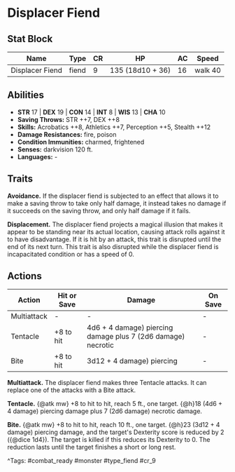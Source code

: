 # Displacer Fiend

## Stat Block

| Name | Type | CR | HP | AC | Speed |
|------|------|----|----|----|-------|
| Displacer Fiend | fiend | 9 | 135 (18d10 + 36) | 16 | walk 40 |

## Abilities

- **STR** 17 | **DEX** 19 | **CON** 14 | **INT** 8 | **WIS** 13 | **CHA** 10
- **Saving Throws:** STR ++7, DEX ++8  
- **Skills:** Acrobatics ++8, Athletics ++7, Perception ++5, Stealth ++12  
- **Damage Resistances:** fire, poison  
- **Condition Immunities:** charmed, frightened  
- **Senses:** darkvision 120 ft.  
- **Languages:** -

## Traits

**Avoidance.** If the displacer fiend is subjected to an effect that allows it to make a saving throw to take only half damage, it instead takes no damage if it succeeds on the saving throw, and only half damage if it fails.

**Displacement.** The displacer fiend projects a magical illusion that makes it appear to be standing near its actual location, causing attack rolls against it to have disadvantage. If it is hit by an attack, this trait is disrupted until the end of its next turn. This trait is also disrupted while the displacer fiend is incapacitated condition or has a speed of 0.


## Actions

| Action | Hit or Save | Damage | On Save |
|--------|--------------|--------|----------|
| Multiattack | - | - | - |
| Tentacle | +8 to hit | 4d6 + 4 damage) piercing damage plus 7 (2d6 damage) necrotic | - |
| Bite | +8 to hit | 3d12 + 4 damage) piercing | - |

**Multiattack.** The displacer fiend makes three Tentacle attacks. It can replace one of the attacks with a Bite attack.

**Tentacle.** {@atk mw} +8 to hit to hit, reach 5 ft., one target. {@h}18 (4d6 + 4 damage) piercing damage plus 7 (2d6 damage) necrotic damage.

**Bite.** {@atk mw} +8 to hit to hit, reach 10 ft., one target. {@h}23 (3d12 + 4 damage) piercing damage, and the target's Dexterity score is reduced by 2 ({@dice 1d4}). The target is killed if this reduces its Dexterity to 0. The reduction lasts until the target finishes a short or long rest.


^Tags: #combat_ready #monster #type_fiend #cr_9